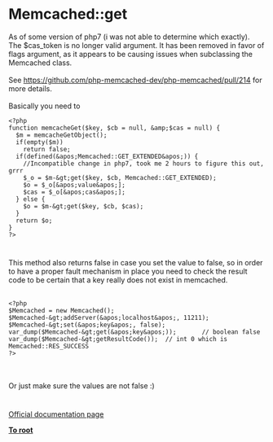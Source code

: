# Memcached::get



As of some version of php7 (i was not able to determine which exactly).<br>The $cas_token is no longer valid argument. It has been removed in favor of flags argument, as it appears to be causing issues when subclassing the Memcached class.<br><br>See https://github.com/php-memcached-dev/php-memcached/pull/214 for more details.<br><br>Basically you need to <br>

```
<?php
function memcacheGet($key, $cb = null, &amp;$cas = null) {
  $m = memcacheGetObject();
  if(empty($m))
    return false;
  if(defined(&apos;Memcached::GET_EXTENDED&apos;)) {
    //Incompatible change in php7, took me 2 hours to figure this out, grrr
    $_o = $m-&gt;get($key, $cb, Memcached::GET_EXTENDED);
    $o = $_o[&apos;value&apos;];
    $cas = $_o[&apos;cas&apos;];
  } else {
    $o = $m-&gt;get($key, $cb, $cas);
  }
  return $o;
}
?>
```
  

#

This method also returns false in case you set the value to false, so in order to have a proper fault mechanism in place you need to check the result code to be certain that a key really does not exist in memcached.<br><br>

```
<?php
$Memcached = new Memcached();
$Memcached-&gt;addServer(&apos;localhost&apos;, 11211);
$Memcached-&gt;set(&apos;key&apos;, false);
var_dump($Memcached-&gt;get(&apos;key&apos;));       // boolean false
var_dump($Memcached-&gt;getResultCode());  // int 0 which is Memcached::RES_SUCCESS
?>
```
<br><br>Or just make sure the values are not false :)  

#

[Official documentation page](https://www.php.net/manual/en/memcached.get.php)

**[To root](/README.md)**